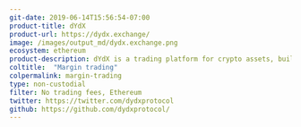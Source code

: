 ```yaml
---
git-date: 2019-06-14T15:56:54-07:00
product-title: dYdX
product-url: https://dydx.exchange/
image: /images/output_md/dydx.exchange.png
ecosystem: ethereum
product-description: dYdX is a trading platform for crypto assets, built with open-source protocols, enabling decentralized margin trading.
coltitle:  "Margin trading"
colpermalink: margin-trading
type: non-custodial
filter: No trading fees, Ethereum
twitter: https://twitter.com/dydxprotocol
github: https://github.com/dydxprotocol/
---
```

